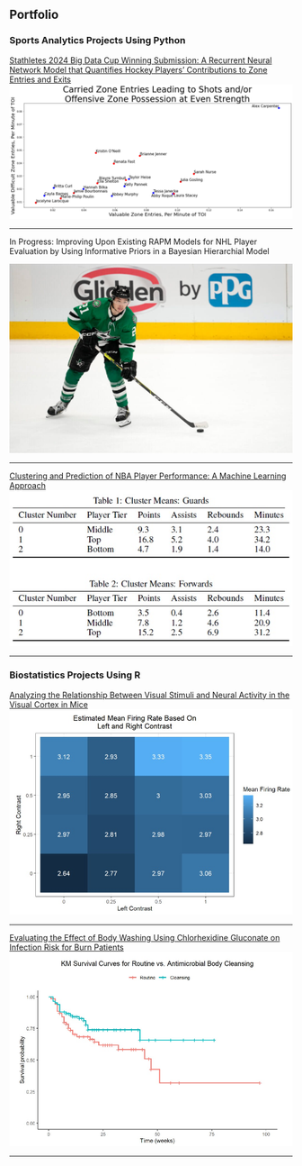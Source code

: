 ## Portfolio

### Sports Analytics Projects Using Python

[Stathletes 2024 Big Data Cup Winning Submission: A Recurrent Neural Network Model that Quantifies Hockey Players’ Contributions to Zone Entries and Exits](/pdf/big_data_cup_paper.pdf)
<img src="images/zone_entry_chart.png?raw=true"/>

---

In Progress: Improving Upon Existing RAPM Models for NHL Player Evaluation by Using Informative Priors in a Bayesian Hierarchial Model

<img src="images/jason_robertson.jpg?raw=true"/>

---

[Clustering and Prediction of NBA Player Performance: A Machine Learning Approach](/pdf/nba_prediction_project.pdf)
<img src="images/nba_thumbnail.jpg?raw=true"/>

---

### Biostatistics Projects Using R

[Analyzing the Relationship Between Visual Stimuli and Neural Activity in the Visual Cortex in Mice](/html/neural_activity_in_mice_project.html)
<img src="images/neurons_thumbnail.jpg?raw=true"/>

---

[Evaluating the Effect of Body Washing Using Chlorhexidine
Gluconate on Infection Risk for Burn Patients](/pdf/survival_analysis_burn_patients_project.pdf)
<img src="images/survival_thumbnail.jpg?raw=true"/>

---
<p style="font-size:11px"></p>
<!-- Remove above link if you don't want to attibute -->

